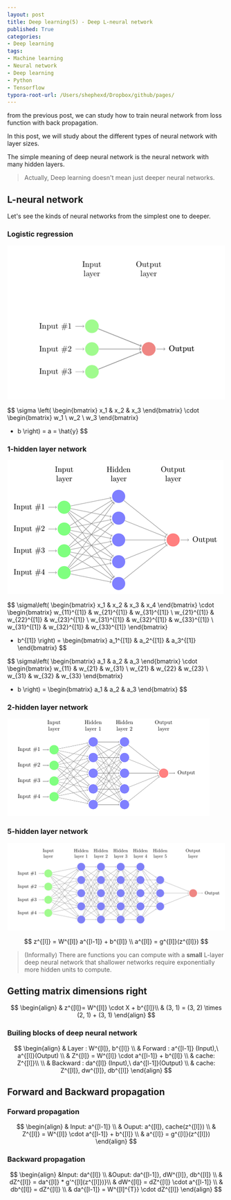 ```yaml
---
layout: post
title: Deep learning(5) - Deep L-neural network
published: True
categories:
- Deep learning
tags:
- Machine learning
- Neural network
- Deep learning
- Python
- Tensorflow
typora-root-url: /Users/shephexd/Dropbox/github/pages/
---
```


from the previous post, we can study how to train neural network from loss function with back propagation.



In this post, we will study about the different types of neural network with layer sizes.

The simple meaning of deep neural network is the neural network with many hidden layers.

> Actually, Deep learning doesn't mean just deeper neural networks.



<!--more-->



## L-neural network



Let's see the kinds of neural networks from the simplest one to deeper. 



### Logistic regression



![logistic_regression](/assets/post_images/DeepLearning/logistic_regression.png)




$$
\sigma \left(
\begin{bmatrix}
x_1 &
x_2 &
x_3 
\end{bmatrix}
\cdot
\begin{bmatrix}
w_1 \\
w_2 \\
w_3 
\end{bmatrix}
+ b 
\right)
= a = \hat{y}
$$




### 1-hidden layer network



![neural-network](/assets/post_images/DeepLearning/neural-network.png)


$$
\sigma\left(
\begin{bmatrix}
x_1 &
x_2 &
x_3 &
x_4
\end{bmatrix}
\cdot
\begin{bmatrix}
w_{11}^{[1]} & w_{21}^{[1]} & w_{31}^{[1]} \\
w_{21}^{[1]} & w_{22}^{[1]} & w_{23}^{[1]} \\
w_{31}^{[1]} & w_{32}^{[1]} & w_{33}^{[1]} \\
w_{31}^{[1]} & w_{32}^{[1]} & w_{33}^{[1]}
\end{bmatrix}
+ b^{[1]}
\right)
= 
\begin{bmatrix}
a_1^{[1]} &
a_2^{[1]} &
a_3^{[1]} 
\end{bmatrix}
$$


$$
\sigma\left(
\begin{bmatrix}
a_1 &
a_2 &
a_3 
\end{bmatrix}
\cdot
\begin{bmatrix}
w_{11} & w_{21} & w_{31} \\
w_{21} & w_{22} & w_{23} \\
w_{31} & w_{32} & w_{33}
\end{bmatrix}
+ b
\right)
= 
\begin{bmatrix}
a_1 &
a_2 &
a_3 
\end{bmatrix}
$$




### 2-hidden layer network



![2_neural_network](/assets/post_images/DeepLearning/2_neural_network.PNG)





###  5-hidden layer network



![5_neural_network](/assets/post_images/DeepLearning/5_neural_network.png)






$$
z^{[l]} = W^{[l]} a^{[l-1]} + b^{[l]} \\
a^{[l]} = g^{[l]}(z^{[l]})
$$





> (Informally) There are functions you can compute with a **small** L-layer deep neural network that shallower networks require exponentially more hidden units to compute.





## Getting matrix dimensions right




$$
\begin{align}
& z^{[l]}= W^{[l]} \cdot X + b^{[l]}\\
& (3, 1) = (3, 2) \times (2, 1) + (3, 1)
\end{align}
$$





### Builing blocks of deep neural network



$$
\begin{align}
& Layer : W^{[l]}, b^{[l]} \\
& Forward : a^{[l-1]} (Input),\ a^{[l]}(Output) \\
& Z^{[l]} = W^{[l]} \cdot a^{[l-1]} + b^{[l]} \\
& cache: Z^{[l]}\\
\\
& Backward : da^{[l]} (Input),\ da^{[l-1]}(Output) \\
& cache: Z^{[l]}, dw^{[l]}, db^{[l]}
\end{align}
$$








## Forward and Backward propagation





### Forward propagation



$$
\begin{align}
& Input: a^{[l-1]} \\
& Ouput: a^{[l]}, cache(z^{[l]}) \\
& Z^{[l]} = W^{[l]} \cdot a^{[l-1]} + b^{[l]} \\
& a^{[l]} = g^{[l]}(z^{[l]})
\end{align}
$$



### Backward propagation



$$
\begin{align}
&Input: da^{[l]} \\
&Ouput: da^{[l-1]}, dW^{[l]}, db^{[l]} \\
& dZ^{[l]} = da^{[l]} * g'^{[l](z^{[l]})}\\
& dW^{[l]} = dZ^{[l]} \cdot a^{[l-1]} \\
& db^{[l]} = dZ^{[l]} \\
& da^{[l-1]} = W^{[l]^{T}} \cdot dZ^{[l]}
\end{align}
$$

